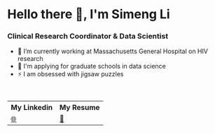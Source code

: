 # Hello there 👋, I'm Simeng Li

### Clinical Research Coordinator & Data Scientist

- 🔭 I’m currently working at Massachusetts General Hospital on HIV research
- 🌱 I'm applying for graduate schools in data science 
- ⚡ I am obsessed with jigsaw puzzles

<br/>


<table>
    <tr>
        <th>My Linkedin</th>
        <th>My Resume</th>
    </tr>
    <tr>
        <td>
            <a href="https://www.linkedin.com/in/simeng-li-8477421b9/">🌐</a>
        </td>
        <td>
            <a href="https://github.com/sl1492/sl1492/blob/main/Simeng_Li_Resume.pdf">📃</a>
        </td>
    </tr>
</table>

<br/>
